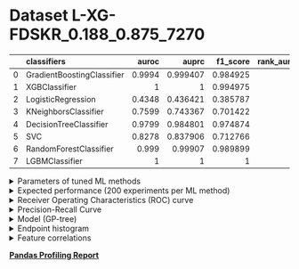 # Dataset L-XG-FDSKR_0.188_0.875_7270

|    | classifiers                |   auroc |    auprc |   f1_score |   rank_auroc |   rank_auprc |   rank_f1 |
|---:|:---------------------------|--------:|---------:|-----------:|-------------:|-------------:|----------:|
|  0 | GradientBoostingClassifier |  0.9994 | 0.999407 |   0.984925 |            3 |            3 |         4 |
|  1 | XGBClassifier              |  1      | 1        |   0.994975 |            1 |            1 |         2 |
|  2 | LogisticRegression         |  0.4348 | 0.436421 |   0.385787 |            8 |            8 |         8 |
|  3 | KNeighborsClassifier       |  0.7599 | 0.743367 |   0.701422 |            7 |            7 |         7 |
|  4 | DecisionTreeClassifier     |  0.9799 | 0.984801 |   0.974874 |            5 |            5 |         5 |
|  5 | SVC                        |  0.8278 | 0.837906 |   0.712766 |            6 |            6 |         6 |
|  6 | RandomForestClassifier     |  0.999  | 0.99907  |   0.989899 |            3 |            3 |         3 |
|  7 | LGBMClassifier             |  1      | 1        |   1        |            1 |            1 |         1 |


<details>
<summary>Parameters of tuned ML methods</summary>


```
GradientBoostingClassifier(ccp_alpha=0.0, criterion='friedman_mse', init=None,
                           learning_rate=0.25210837510705775, loss='deviance',
                           max_depth=5, max_features=None, max_leaf_nodes=None,
                           min_impurity_decrease=0.0, min_impurity_split=None,
                           min_samples_leaf=1, min_samples_split=2,
                           min_weight_fraction_leaf=0.0, n_estimators=100,
                           n_iter_no_change=15, presort='deprecated',
                           random_state=7270, subsample=1.0, tol=1e-07,
                           validation_fraction=0.04, verbose=0,
                           warm_start=False)
XGBClassifier(alpha=0.11310718262476276, base_score=0.5, booster='gbtree',
              colsample_bylevel=1, colsample_bynode=1, colsample_bytree=1,
              eta=0.038750965006135514, eval_metric='logloss', gamma=0.2,
              gpu_id=-1, importance_type='gain', interaction_constraints=None,
              learning_rate=0.0387509651, max_delta_step=0, max_depth=5,
              min_child_weight=1, missing=nan, monotone_constraints=None,
              n_estimators=80, n_jobs=0, num_parallel_tree=1,
              objective='binary:logistic', random_state=7270,
              reg_alpha=0.113107182, reg_lambda=0.00011882272889217094,
              scale_pos_weight=1, subsample=1, tree_method=None,
              validate_parameters=False, verbosity=None)
LogisticRegression(C=0.00014767922453580193, class_weight=None, dual=False,
                   fit_intercept=True, intercept_scaling=1, l1_ratio=None,
                   max_iter=100, multi_class='auto', n_jobs=None, penalty='l2',
                   random_state=7270, solver='sag', tol=0.0001, verbose=0,
                   warm_start=False)
KNeighborsClassifier(algorithm='auto', leaf_size=30, metric='euclidean',
                     metric_params=None, n_jobs=None, n_neighbors=45, p=5,
                     weights='distance')
DecisionTreeClassifier(ccp_alpha=0.0, class_weight=None, criterion='gini',
                       max_depth=10, max_features=None, max_leaf_nodes=None,
                       min_impurity_decrease=0.0, min_impurity_split=None,
                       min_samples_leaf=1, min_samples_split=5,
                       min_weight_fraction_leaf=0.0, presort='deprecated',
                       random_state=7270, splitter='best')
SVC(C=4854.7321878778175, break_ties=False, cache_size=200,
    class_weight='balanced', coef0=9.5, decision_function_shape='ovr', degree=3,
    gamma='scale', kernel='poly', max_iter=-1, probability=True,
    random_state=7270, shrinking=True, tol=0.0007558864719317368,
    verbose=False)
RandomForestClassifier(bootstrap=True, ccp_alpha=0.0, class_weight=None,
                       criterion='gini', max_depth=10, max_features=None,
                       max_leaf_nodes=None, max_samples=None,
                       min_impurity_decrease=0.0, min_impurity_split=None,
                       min_samples_leaf=1, min_samples_split=14,
                       min_weight_fraction_leaf=0.0, n_estimators=94,
                       n_jobs=None, oob_score=False, random_state=7270,
                       verbose=0, warm_start=False)
LGBMClassifier(boosting_type='gbdt', class_weight=None, colsample_bytree=1.0,
               importance_type='split', learning_rate=0.1, max_depth=8,
               metric='binary_logloss', min_child_samples=20,
               min_child_weight=0.001, min_split_gain=0.0, n_estimators=51,
               n_jobs=-1, num_leaves=77, objective='binary', random_state=7270,
               reg_alpha=0.0, reg_lambda=0.0, silent=True, subsample=1.0,
               subsample_for_bin=200000, subsample_freq=0)
```

</details>

<details>
<summary>Expected performance (200 experiments per ML method)</summary>
<img src='L-XG-FDSKR_0.188_0.875_7270-box.svg' width=40% />
</details>

<details>
<summary>Receiver Operating Characteristics (ROC) curve</summary>
<img src='L-XG-FDSKR_0.188_0.875_7270-roc.svg' width=40% />
</details>

<details>
<summary>Precision-Recall Curve</summary>
<img src='L-XG-FDSKR_0.188_0.875_7270-prc.svg' width=40% />
</details>

<details>
<summary>Model (GP-tree)</summary>
<img src='L-XG-FDSKR_0.188_0.875_7270-model.svg' height=10% />
</details>

<details>
<summary>Endpoint histogram</summary>
<img src='L-XG-FDSKR_0.188_0.875_7270-endpoint.svg' width=40% />
</details>

<details>
<summary>Feature correlations</summary>
<img src='L-XG-FDSKR_0.188_0.875_7270-corr.svg' width=40% />
</details>

[**Pandas Profiling Report**](https://github.io/athril/digen-test/docs/profile/L-XG-FDSKR_0.188_0.875_7270.html)